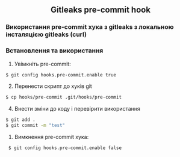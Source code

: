 <h2 align="center">Gitleaks pre-commit hook</h2>

### Використання pre-commit хука з gitleaks з локальною інсталяцією gitleaks (curl)

### Встановлення та використання

1. Увімкніть pre-commit:

```bash
$ git config hooks.pre-commit.enable true
```

2. Перенести скрипт до хуків git

```bash
$ cp hooks/pre-commit .git/hooks/pre-commit
```

4. Внести зміни до коду і перевірити використання

```bash
$ git add .
$ git commit -m "test"
```

1. Вимкнення pre-commit хука:

```bash
 $ git config hooks.pre-commit.enable false
```
